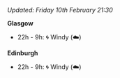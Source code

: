 *Updated: Friday 10th February 21:30*

**Glasgow**

* 22h - 9h: :cyclone: Windy (:cloud:)

**Edinburgh**

* 22h - 9h: :cyclone: Windy (:cloud:)

